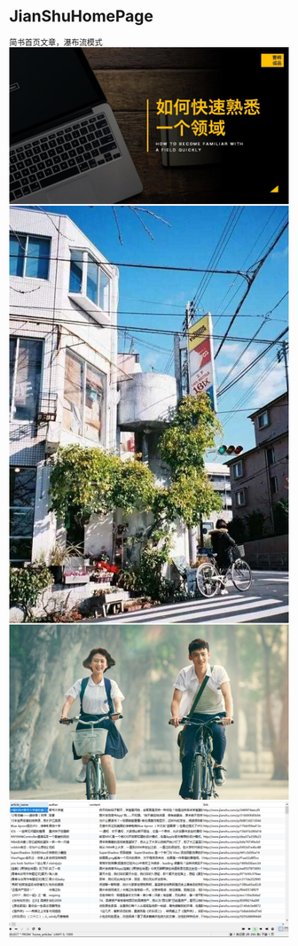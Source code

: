 # JianShuHomePage
简书首页文章，瀑布流模式
![image](https://github.com/TimeAshore/JianShuHomePage/blob/master/jianshu/page1.jpg)
![image](https://github.com/TimeAshore/JianShuHomePage/blob/master/jianshu/page2.jpg)
![image](https://github.com/TimeAshore/JianShuHomePage/blob/master/jianshu/page3.png)
![image](https://github.com/TimeAshore/JianShuHomePage/blob/master/jianshu/HomeArticles.png)
